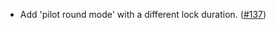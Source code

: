 - Add 'pilot round mode' with a different lock duration.
  ([\#137](https://github.com/informalsystems/hydro/pull/137))

